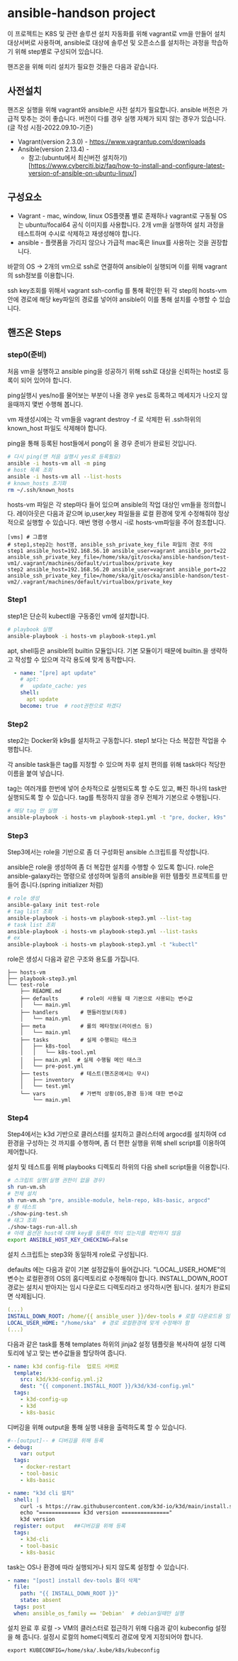# ansible-handson project

이 프로젝트는 K8S 및 관련 솔루션 설치 자동화를 위해 vagrant로 vm을 만들어 설치 대상서버로 사용하며, ansible로 대상에 솔루션 및 오픈소스를 설치하는 과정을 학습하기 위해 step별로 구성되어 있습니다.

핸즈온을 위해 미리 설치가 필요한 것들은 다음과 같습니다.

## 사전설치

핸즈온 실행을 위해 vagrant와 ansible은 사전 설치가 필요합니다. 
ansible 버전은 가급적 맞추는 것이 좋습니다. 버전이 다를 경우 실행 자체가 되지 않는 경우가 있습니다.
(글 작성 시점-2022.09.10-기준)

- Vagrant(version 2.3.0) - https://www.vagrantup.com/downloads
- Ansible(version 2.13.4) -  
  - 참고:(ubuntu에서 최신버전 설치하기)[https://www.cyberciti.biz/faq/how-to-install-and-configure-latest-version-of-ansible-on-ubuntu-linux/]

## 구성요소

- Vagrant - mac, window, linux OS플랫폼 별로 존재하나 vagrant로 구동될 OS는 ubuntu/focal64 공식 이미지를 사용합니다. 2개 vm을 실행하여 설치 과정을 테스트하며 수시로 삭제하고 재생성해야 합니다.
- ansible - 플랫폼을 가리지 않으나 가급적 mac혹은 linux를 사용하는 것을 권장합니다.

바깥의 OS -> 2개의 vm으로 ssh로 연결하여 ansible이 실행되며 이를 위해 vagrant의 ssh정보를 이용합니다. 

ssh key조회를 위해서 vagrant ssh-config 를 통해 확인한 뒤 각 step의 hosts-vm안에 경로에 해당 key파일의 경로를 넣어야 ansible이 이를 통해 설치를 수행할 수 있습니다.

## 핸즈온 Steps

### step0(준비)

처음 vm을 실행하고 ansible ping을 성공하기 위해 ssh로 대상을 신뢰하는 host로 등록이 되어 있어야 합니다.

ping실행시 yes/no를 물어보는 부분이 나올 경우 yes로 등록하고 메세지가 나오지 않을때까지 몇번 수행해 봅니다.

vm 재생성시에는 각 vm들을 vagrant destroy -f 로 삭제한 뒤 .ssh하위의 known_host 파일도 삭제해야 합니다.

ping을 통해 등록된 host들에서 pong이 올 경우 준비가 완료된 것입니다.

```bash
# 다시 ping(맨 처음 실행시 yes로 등록필요)
ansible -i hosts-vm all -m ping
# host 목록 조회
ansible -i hosts-vm all --list-hosts
# known_hosts 초기화
rm ~/.ssh/known_hosts
```

hosts-vm 파일은 각 step마다 들어 있으며 ansible의 작업 대상인 vm들을 정의합니다. 레이아웃은 다음과 같으며 ip,user,key 파일들을 로컬 환경에 맞게 수정해줘야 정상적으로 실행할 수 있습니다. 매번 명령 수행시 -i로 hosts-vm파일을 주어 참조합니다.

```
[vms] # 그룹명
# step1,step2는 host명, ansible_ssh_private_key_file 파일의 경로 주의
step1 ansible_host=192.168.56.10 ansible_user=vagrant ansible_port=22 ansible_ssh_private_key_file=/home/ska/git/oscka/ansible-handson/test-vm1/.vagrant/machines/default/virtualbox/private_key
step2 ansible_host=192.168.56.20 ansible_user=vagrant ansible_port=22 ansible_ssh_private_key_file=/home/ska/git/oscka/ansible-handson/test-vm2/.vagrant/machines/default/virtualbox/private_key
```

### Step1

step1은 단순히 kubectl을 구동중인 vm에 설치합니다.

```bash
# playbook 실행
ansible-playbook -i hosts-vm playbook-step1.yml
```

apt, shell등은 ansible의 builtin 모듈입니다. 기본 모듈이기 때문에 builtin.을 생략하고 작성할 수 있으며 각각 용도에 맞게 동작합니다.

```yaml
  - name: "[pre] apt update"
    # apt:
    #   update_cache: yes
    shell:
      apt update
    become: true  # root권한으로 하겠다
```

### Step2

step2는 Docker와 k9s를 설치하고 구동합니다. step1 보다는 다소 복잡한 작업을 수행합니다.

각 ansible task들은 tag를 지정할 수 있으며 차후 설치 편의를 위해 task마다 적당한 이름을 붙여 넣습니다.

tag는 여러개를 한번에 넣어 순차적으로 실행되도록 할 수도 있고, 빠진 하나의 task만 실행되도록 할 수 있습니다. tag를 특정하지 않을 경우 전체가 기본으로 수행됩니다.

```bash
# 해당 tag 만 실행
ansible-playbook -i hosts-vm playbook-step1.yml -t "pre, docker, k9s"
```

### Step3

Step3에서는 role을 기반으로 좀 더 구성화된 ansible 스크립트를 작성합니다.

ansible은 role을 생성하여 좀 더 복잡한 설치를 수행할 수 있도록 합니다. role은 ansible-galaxy라는 명령으로 생성하며 일종의 ansible을 위한 템플릿 프로젝트를 만들어 줍니다.(spring initializer 처럼)

```bash
# role 생성
ansible-galaxy init test-role 
# tag list 조회
ansible-playbook -i hosts-vm playbook-step3.yml --list-tag 
# task list 조회
ansible-playbook -i hosts-vm playbook-step3.yml --list-tasks
# ex
ansible-playbook -i hosts-vm playbook-step3.yml -t "kubectl"
```

role은 생성시 다음과 같은 구조와 용도를 가집니다.

```
├── hosts-vm
├── playbook-step3.yml
└── test-role
    ├── README.md
    ├── defaults       # role이 사용될 때 기본으로 사용되는 변수값
    │   └── main.yml
    ├── handlers       # 핸들러정보(차후)
    │   └── main.yml
    ├── meta           # 롤의 메타정보(라이센스 등)
    │   └── main.yml
    ├── tasks          # 실제 수행되는 태스크
    │   ├── k8s-tool
    │   │   └── k8s-tool.yml
    │   ├── main.yml  # 실제 수행될 메인 태스크
    │   └── pre-post.yml
    ├── tests          # 테스트(핸즈온에서는 무시)
    │   ├── inventory
    │   └── test.yml
    └── vars           # 가변적 상황(OS,환경 등)에 대한 변수값
        └── main.yml
```

### Step4

Step4에서는 k3d 기반으로 클러스터를 설치하고 클러스터에 argocd를 설치하여 cd환경을 구성하는 것 까지를 수행하며, 좀 더 편한 실행을 위해 shell script를 이용하여 제어합니다.

설치 및 테스트를 위해 playbooks 디렉토리 하위의 다음 shell script들을 이용합니다.

```bash
# 스크립트 실행(실행 권한이 없을 경우)
sh run-vm.sh
# 전체 설치
sh run-vm.sh "pre, ansible-module, helm-repo, k8s-basic, argocd"
# 핑 테스트
./show-ping-test.sh
# 태그 조회
./show-tags-run-all.sh
# 아래 옵션은 host에 대해 key를 등록한 적이 있는지를 확인하지 않음
export ANSIBLE_HOST_KEY_CHECKING=False
```

설치 스크립트는 step3와 동일하게 role로 구성됩니다.

defaults 에는 다음과 같이 기본 설정값들이 들어갑니다. "LOCAL_USER_HOME"의 변수는 로컬환경의 OS의 홈디렉토리로 수정해줘야 합니다.
INSTALL_DOWN_ROOT 경로는 설치시 받아지는 임시 다운로드 디렉토리라고 생각하시면 됩니다. 설치가 완료되면 삭제됩니다.

```yaml
(...)
INSTALL_DOWN_ROOT: /home/{{ ansible_user }}/dev-tools # 로컬 다운로드용 임시공간
LOCAL_USER_HOME: "/home/ska"  # 경로 로컬환경에 맞게 수정해야 함
(...)
```

다음과 같은 task를 통해 templates 하위의 jinja2 설정 템플릿을 복사하여 설정 디렉토리에 넣고 맞는 변수값들을 할당하여 줍니다.

```yaml
- name: k3d config-file  업로드 서버로
  template:
    src: k3d/k3d-config.yml.j2
    dest: "{{ component.INSTALL_ROOT }}/k3d/k3d-config.yml"
  tags: 
    - k3d-config-up
    - k3d 
    - k8s-basic
```

디버깅을 위해 output을 통해 실행 내용을 출력하도록 할 수 있습니다.

```yaml
#--[output]-- # 디버깅을 위해 등록
- debug:
    var: output
  tags: 
    - docker-restart
    - tool-basic
    - k8s-basic

- name: "k3d cli 설치"
  shell: |
    curl -s https://raw.githubusercontent.com/k3d-io/k3d/main/install.sh | TAG={{K3D_TAG_VER}} bash
    echo "============= k3d version ==============="
    k3d version
  register: output   ##디버깅을 위해 등록
  tags: 
    - k3d-cli
    - tool-basic
    - k8s-basic
```

task는 OS나 환경에 따라 실행되거나 되지 않도록 설정할 수 있습니다.

```yaml
- name: "[post] install dev-tools 폴더 삭제"
  file:   
    path: "{{ INSTALL_DOWN_ROOT }}"
    state: absent
  tags: post
  when: ansible_os_family == 'Debian'  # debian일때만 실행
```

설치 완료 후 로컬 -> VM의 클러스터로 접근하기 위해 다음과 같이 kubeconfig 설정을 해 줍니다. 설정시 로컬의 home디렉토리 경로에 맞게 지정되어야 합니다.

```
export KUBECONFIG=/home/ska/.kube/k8s/kubeconfig
```

